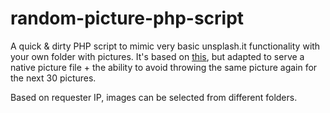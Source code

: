 # random-picture-php-script
A quick & dirty PHP script to mimic very basic unsplash.it functionality with your own folder with pictures. It's based on [this](https://www.dyn-web.com/code/random-image-php/), but adapted to serve a native picture file + the ability to avoid throwing the same picture again for the next 30 pictures.

Based on requester IP, images can be selected from different folders.
